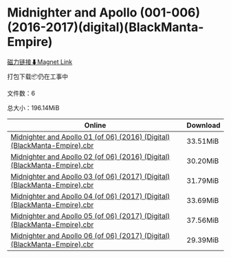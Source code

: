 # Midnighter and Apollo (001-006)(2016-2017)(digital)(BlackManta-Empire)

[磁力链接⬇Magnet Link](magnet:?xt=urn:btih:310b688348e85fcc9592f410de9cccb6534e99f8&dn=Midnighter%20and%20Apollo%20%28001-006%29%282016-2017%29%28digital%29%28BlackManta-Empire%29)

打包下载📦仍在工事中

文件数：6

总大小：196.14MiB

Online | Download
--- | ---
[Midnighter and Apollo 01 (of 06) (2016) (Digital) (BlackManta-Empire).cbr](https://github.com/alicewish/markdown/blob/master/comic/Midnighter-Apollo-01-of-06-2016-Digital-BlackManta-Empire-cbr.md) | 33.51MiB
[Midnighter and Apollo 02 (of 06) (2016) (Digital) (BlackManta-Empire).cbr](https://github.com/alicewish/markdown/blob/master/comic/Midnighter-Apollo-02-of-06-2016-Digital-BlackManta-Empire-cbr.md) | 30.20MiB
[Midnighter and Apollo 03 (of 06) (2017) (Digital) (BlackManta-Empire).cbr](https://github.com/alicewish/markdown/blob/master/comic/Midnighter-Apollo-03-of-06-2017-Digital-BlackManta-Empire-cbr.md) | 31.79MiB
[Midnighter and Apollo 04 (of 06) (2017) (Digital) (BlackManta-Empire).cbr](https://github.com/alicewish/markdown/blob/master/comic/Midnighter-Apollo-04-of-06-2017-Digital-BlackManta-Empire-cbr.md) | 33.69MiB
[Midnighter and Apollo 05 (of 06) (2017) (Digital) (BlackManta-Empire).cbr](https://github.com/alicewish/markdown/blob/master/comic/Midnighter-Apollo-05-of-06-2017-Digital-BlackManta-Empire-cbr.md) | 37.56MiB
[Midnighter and Apollo 06 (of 06) (2017) (Digital) (BlackManta-Empire).cbr](https://github.com/alicewish/markdown/blob/master/comic/Midnighter-Apollo-06-of-06-2017-Digital-BlackManta-Empire-cbr.md) | 29.39MiB